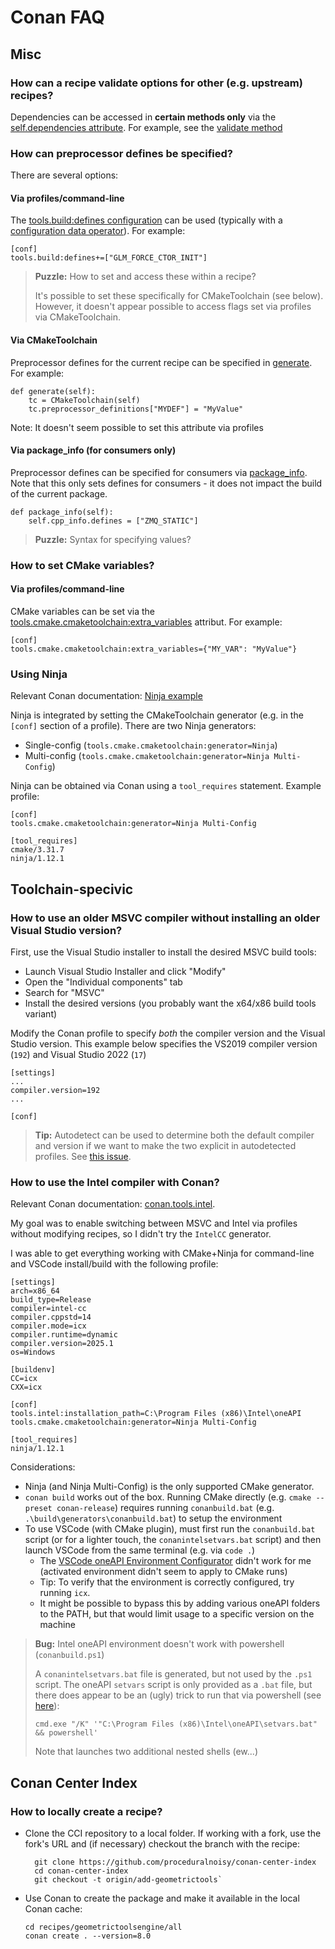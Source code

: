 # Conan FAQ

## Misc

### How can a recipe validate options for other (e.g. upstream) recipes?
Dependencies can be accessed in **certain methods only** via the [self.dependencies attribute](https://docs.conan.io/2/reference/conanfile/methods/generate.html#conan-conanfile-model-dependencies). For example, see the [validate method](https://docs.conan.io/2/reference/conanfile/methods/validate.html)

### How can preprocessor defines be specified? 
There are several options:

#### Via profiles/command-line
The [tools.build:defines configuration](https://docs.conan.io/2/reference/config_files/global_conf.html) can be used (typically with a [configuration data operator](https://docs.conan.io/2/reference/config_files/global_conf.html#configuration-data-types)). For example:

```
[conf]
tools.build:defines+=["GLM_FORCE_CTOR_INIT"]
```

> **Puzzle:** How to set and access these within a recipe?
>
> It's possible to set these specifically for CMakeToolchain (see below). However, it doesn't appear possible to access flags set via profiles via CMakeToolchain.

#### Via CMakeToolchain
Preprocessor defines for the current recipe can be specified in [generate](https://docs.conan.io/2/reference/tools/cmake/cmaketoolchain.html#preprocessor-definitions). For example:

```
def generate(self):
    tc = CMakeToolchain(self)
    tc.preprocessor_definitions["MYDEF"] = "MyValue"
```

Note: It doesn't seem possible to set this attribute via profiles

#### Via package_info (for consumers only)
Preprocessor defines can be specified for consumers via [package_info](https://docs.conan.io/2/reference/conanfile/methods/package_info.html#package-info). Note that this only sets defines for consumers - it does not impact the build of the current package.

```
def package_info(self):
    self.cpp_info.defines = ["ZMQ_STATIC"]
```

> **Puzzle:** Syntax for specifying values? 

### How to set CMake variables?

#### Via profiles/command-line
CMake variables can be set via the [tools.cmake.cmaketoolchain:extra_variables](https://docs.conan.io/2/reference/tools/cmake/cmaketoolchain.html) attribut. For example:

```
[conf]
tools.cmake.cmaketoolchain:extra_variables={"MY_VAR": "MyValue"}
```

### Using Ninja
Relevant Conan documentation: [Ninja example](https://docs.conan.io/2/examples/tools/cmake/cmake_toolchain/use_different_toolchain_generator.html)

Ninja is integrated by setting the CMakeToolchain generator (e.g. in the `[conf]` section of a profile). There are two Ninja generators:
* Single-config (`tools.cmake.cmaketoolchain:generator=Ninja`)
* Multi-config (`tools.cmake.cmaketoolchain:generator=Ninja Multi-Config`)

Ninja can be obtained via Conan using a `tool_requires` statement. Example profile:
```
[conf]
tools.cmake.cmaketoolchain:generator=Ninja Multi-Config

[tool_requires]
cmake/3.31.7
ninja/1.12.1
```

## Toolchain-specivic

### How to use an older MSVC compiler without installing an older Visual Studio version?

First, use the Visual Studio installer to install the desired MSVC build tools:
* Launch Visual Studio Installer and click "Modify"
* Open the "Individual components" tab
* Search for "MSVC"
* Install the desired versions (you probably want the x64/x86 build tools variant)

Modify the Conan profile to specify *both* the compiler version and the Visual Studio version. This example below specifies the VS2019 compiler version (`192`) and Visual Studio 2022 (`17`)
```
[settings]
...
compiler.version=192
...

[conf]
```

> **Tip:** Autodetect can be used to determine both the default compiler and version if we want to make the two explicit in autodetected profiles. See [this issue](https://github.com/conan-io/conan/issues/14487).

### How to use the Intel compiler with Conan?
Relevant Conan documentation: [conan.tools.intel](https://docs.conan.io/2/reference/tools/intel.html#intelcc).

My goal was to enable switching between MSVC and Intel via profiles without modifying recipes, so I didn't try the `IntelCC` generator.

I was able to get everything working with CMake+Ninja for command-line and VSCode install/build with the following profile:

```
[settings]
arch=x86_64
build_type=Release
compiler=intel-cc
compiler.cppstd=14
compiler.mode=icx
compiler.runtime=dynamic
compiler.version=2025.1
os=Windows

[buildenv]
CC=icx
CXX=icx

[conf]
tools.intel:installation_path=C:\Program Files (x86)\Intel\oneAPI
tools.cmake.cmaketoolchain:generator=Ninja Multi-Config

[tool_requires]
ninja/1.12.1
```

Considerations:
* Ninja (and Ninja Multi-Config) is the only supported CMake generator. 
* `conan build` works out of the box. Running CMake directly (e.g. `cmake --preset conan-release`) requires running `conanbuild.bat` (e.g. `.\build\generators\conanbuild.bat`) to setup the environment
* To use VSCode (with CMake plugin), must first run the `conanbuild.bat` script (or for a lighter touch, the `conanintelsetvars.bat` script) and then launch VSCode from the same terminal (e.g. via `code .`)
  * The [VSCode oneAPI Environment Configurator](https://marketplace.visualstudio.com/items?itemName=intel-corporation.oneapi-environment-configurator&ssr=false) didn't work for me (activated environment didn't seem to apply to CMake runs)
  * Tip: To verify that the environment is correctly configured, try running `icx`.
  * It might be possible to bypass this by adding various oneAPI folders to the PATH, but that would limit usage to a specific version on the machine

> **Bug:** Intel oneAPI environment doesn't work with powershell (`conanbuild.ps1`)
>
> A `conanintelsetvars.bat` file is generated, but not used by the `.ps1` script. The oneAPI `setvars` script is only provided as a `.bat` file, but there does appear to be an (ugly) trick to run that via powershell (see [here](https://www.intel.com/content/www/us/en/docs/oneapi/programming-guide/2023-2/use-the-setvars-script-with-windows.html)):
>
> `cmd.exe "/K" '"C:\Program Files (x86)\Intel\oneAPI\setvars.bat" && powershell'`
>
> Note that launches two additional nested shells (ew...)

## Conan Center Index

### How to locally create a recipe?
  * Clone the CCI repository to a local folder. If working with a fork, use the fork's URL and (if necessary) checkout the branch with the recipe:
    ```
      git clone https://github.com/proceduralnoisy/conan-center-index
      cd conan-center-index
      git checkout -t origin/add-geometrictools`
    ```
  * Use Conan to create the package and make it available in the local Conan cache:
    ```
    cd recipes/geometrictoolsengine/all
    conan create . --version=8.0
    ```
